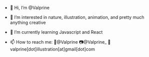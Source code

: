 - 👋 Hi, I’m @Valprine
- 👀 I’m interested in nature, illustration, animation, and pretty much anything creative
- 🌱 I’m currently learning Javascript and React

- 📫 How to reach me: 🐤@Valprine 📷@Valprine_ 📨valprine[dot]illustration[at]gmail[dot]com

<!---
Valprine/Valprine is a ✨ special ✨ repository because its `README.md` (this file) appears on your GitHub profile.
You can click the Preview link to take a look at your changes.
--->
